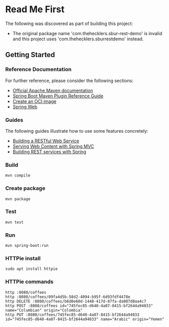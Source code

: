 # Read Me First

The following was discovered as part of building this project:

* The original package name 'com.thehecklers.sbur-rest-demo' is invalid and this project uses 'com.thehecklers.sburrestdemo' instead.

## Getting Started

### Reference Documentation

For further reference, please consider the following sections:

* [Official Apache Maven documentation](https://maven.apache.org/guides/index.html)
* [Spring Boot Maven Plugin Reference Guide](https://docs.spring.io/spring-boot/docs/3.0.2/maven-plugin/reference/html/)
* [Create an OCI image](https://docs.spring.io/spring-boot/docs/3.0.2/maven-plugin/reference/html/#build-image)
* [Spring Web](https://docs.spring.io/spring-boot/docs/3.0.2/reference/htmlsingle/#web)

### Guides

The following guides illustrate how to use some features concretely:

* [Building a RESTful Web Service](https://spring.io/guides/gs/rest-service/)
* [Serving Web Content with Spring MVC](https://spring.io/guides/gs/serving-web-content/)
* [Building REST services with Spring](https://spring.io/guides/tutorials/rest/)

### Build

```shell
mvn compile
```

### Create package

```shell
mvn package
```

### Test

```shell
mvn test
```

### Run

```shell
mvn spring-boot:run
```

### HTTPie install

```shell
sudo apt install httpie
```

### HTTPie commands

```shell
http :8080/coffees
http :8080/coffees/09fa4d5b-58d2-4094-b95f-6d93fdf4478e
http DELETE :8080/coffees/b6d0e60d-1448-417d-87fa-da007d8aa4c7
http POST :8080/coffees id="745fec85-d640-4a07-8415-bf2644a94033" name="Columbian" origin="Colombia"
http PUT :8080/coffees/745fec85-d640-4a07-8415-bf2644a94033 id="745fec85-d640-4a07-8415-bf2644a94033" name="Arabic" origin="Yemen"
```
